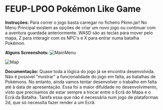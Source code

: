 # FEUP-LPOO Pokémon Like Game

**Instruções:**
Para correr o jogo basta carregar no ficheiro Pkmn.jar!
No Menu Principal existem as opções de criar um novo jogo ou continuar com a aventura guardada anteriormente. WASD são as teclas para mover pelo mapa, Z para interagir com os NPC's e X para entrar numa batalha Pokémon.

**Alguns Screenshots:**
![MainMenu](https://github.com/DoR18696/FEUP-LPOO/blob/master/Pkmn/android/assets/github/1.png)
 
![Map](https://github.com/DoR18696/FEUP-LPOO/blob/master/Pkmn/android/assets/github/2.png)
 
 **Documentação:**
Quase toda a lógica do jogo já se encontra desenvolvida. Não é possível "mostrar" a funcionalidade do jogo em falta, as batalhas de Pokémons. No entanto, ainda vamos tentar desenvolver o trabalho em falta até à data de apresentação. Essa foi a maior difuldade no desenvolvimento, visto que precisamos de estar sempre a trocar entre o Ecrã do Mapa e o Ecrã da Batalha. Tarefa essa que não é necessária num jogo de plataformas 2d, que só necessita fazer render a um Ecrã.
